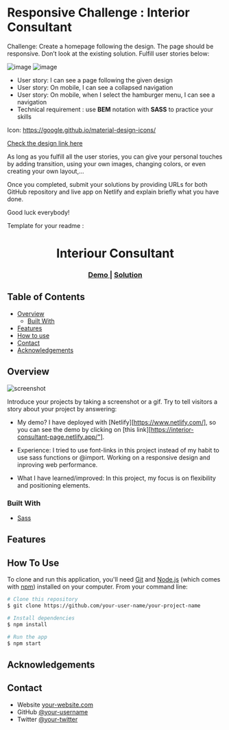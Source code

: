 # Responsive Challenge : Interior Consultant

Challenge: Create a homepage following the design. The page should be responsive. Don’t look at the existing solution. Fulfill user stories below:

![image](./interior1.png)
![image](./interior2.png)

-   User story: I can see a page following the given design
-   User story: On mobile, I can see a collapsed navigation
-   User story: On mobile, when I select the hamburger menu, I can see a navigation
-   Technical requirement : use **BEM** notation with **SASS** to practice your skills

Icon: https://google.github.io/material-design-icons/

[Check the design link here](https://www.figma.com/file/3cf83hHRBAGjG5EKPcG2bV)

As long as you fulfill all the user stories, you can give your personal touches by adding transition, using your own images, changing colors, or even creating your own layout,...

Once you completed, submit your solutions by providing URLs for both GitHub repository and live app on Netlify and explain briefly what you have done.

Good luck everybody!

Template for your readme :

<!-- Please update value in the {}  -->

<h1 align="center">Interiour Consultant</h1>

<div align="center">
  <h3>
    <a href="https://interior-consultant-page.netlify.app/">
      Demo
    </a>
    <span> | </span>
    <a href="https://github.com/ganamavo/interior-consultant">
      Solution
    </a>
  </h3>
</div>

<!-- TABLE OF CONTENTS -->

## Table of Contents

-   [Overview](#overview)
    -   [Built With](#built-with)
-   [Features](#features)
-   [How to use](#how-to-use)
-   [Contact](#contact)
-   [Acknowledgements](#acknowledgements)

<!-- OVERVIEW -->

## Overview

![screenshot](https://user-images.githubusercontent.com/16707738/92399059-5716eb00-f132-11ea-8b14-bcacdc8ec97b.png)

Introduce your projects by taking a screenshot or a gif. Try to tell visitors a story about your project by answering:

-   My demo?
    I have deployed with [Netlify][https://www.netlify.com/], so you can see the demo by clicking on [this link][https://interior-consultant-page.netlify.app/"].
-  Experience:
  I tried to use font-links in this project instead of my habit to use sass functions or @import. Working on a responsive design and inproving web performance.

-   What I have learned/improved: 
In this project, my focus is on flexibility and positioning elements.
 
### Built With

<!-- This section should list any major frameworks that you built your project using. Here are a few examples.-->

-   [Sass](https://sass-lang.com/)

## Features

<!-- List the features of your application or follow the template. Don't share the figma file here :) -->

## How To Use

<!-- Example: -->

To clone and run this application, you'll need [Git](https://git-scm.com) and [Node.js](https://nodejs.org/en/download/) (which comes with [npm](http://npmjs.com)) installed on your computer. From your command line:

```bash
# Clone this repository
$ git clone https://github.com/your-user-name/your-project-name

# Install dependencies
$ npm install

# Run the app
$ npm start
```

## Acknowledgements

<!-- This section should list any articles or add-ons/plugins that helps you to complete the project. This is optional but it will help you in the future. For example: -->

## Contact

-   Website [your-website.com](https://rhino-perso-websites.netlify.app/)
-   GitHub [@your-username](https://github.com/ganamavo)
-   Twitter [@your-twitter](https://twitter.com/RTendrinomena)
